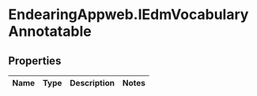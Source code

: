 # EndearingAppweb.IEdmVocabularyAnnotatable

## Properties
Name | Type | Description | Notes
------------ | ------------- | ------------- | -------------
